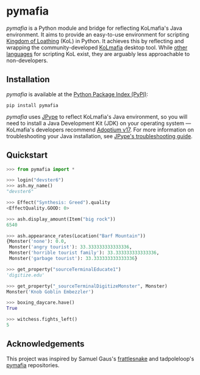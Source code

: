 # pymafia

*pymafia* is a Python module and bridge for reflecting KoLmafia's Java environment. It aims to provide an easy-to-use environment for scripting [Kingdom of Loathing](https://www.kingdomofloathing.com/) (KoL) in Python. It achieves this by reflecting and wrapping the community-developed [KoLmafia](https://github.com/kolmafia/kolmafia) desktop tool. While [other languages](https://loathing-associates-scripting-society.github.io/KoL-Scripting-Resources/) for scripting KoL exist, they are arguably less approachable to non-developers. 

## Installation
*pymafia* is available at the [Python Package Index (PyPI)](https://pypi.org/project/pymafia/):
```
pip install pymafia
```
*pymafia* uses [JPype](https://github.com/kivy/pyjnius) to reflect KoLmafia's Java environment, so you will need to install a Java Development Kit (JDK) on your operating system — KoLmafia's developers recommend [Adoptium v17](https://adoptium.net/index.html). For more information on troubleshooting your Java installation, see [JPype's troubleshooting guide](https://jpype.readthedocs.io/en/latest/install.html#if-it-fails).

## Quickstart

```python
>>> from pymafia import *

>>> login("devster6")
>>> ash.my_name()
"devster6"

>>> Effect("Synthesis: Greed").quality
<EffectQuality.GOOD: 0>

>>> ash.display_amount(Item("big rock"))
6540

>>> ash.appearance_rates(Location("Barf Mountain"))
{Monster('none'): 0.0,
 Monster('angry tourist'): 33.333333333333336,
 Monster('horrible tourist family'): 33.333333333333336,
 Monster('garbage tourist'): 33.333333333333336}

>>> get_property("sourceTerminalEducate1")
'digitize.edu'

>>> get_property("_sourceTerminalDigitizeMonster", Monster)
Monster('Knob Goblin Embezzler')

>>> boxing_daycare.have()
True

>>> witchess.fights_left()
5
```

## Acknowledgements

This project was inspired by Samuel Gaus's [frattlesnake](https://github.com/gausie/frattlesnake) and tadpoleloop's [pymafia](https://github.com/tadpoleloop/pymafia) repositories.